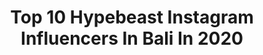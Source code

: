 ---
title: Top 10 Hypebeast Instagram Influencers In Bali In 2020
description: >-
  Find top hypebeast Instagram influencers in Bali in 2020. Most popular hashtags: #bali #hypebeast #artofvisuals #theglobewanderer.
platform: Instagram
profiles:
  - username: "thib_sel"
    fullname: >-
      Streetstyle And Travel
    location: "Indonesia"
    followers: 19183
    engagement: 492
    commentsToLikes: 0.056134
    avatar: "https://scontent-dus1-1.cdninstagram.com/v/t51.2885-19/s320x320/45291099_264079620877734_1579683250572361728_n.jpg?_nc_ht=scontent-dus1-1.cdninstagram.com&_nc_ohc=3GTk_NOT-QYAX_mV9GH&oh=2086911bdb639f8192d9c0f237c13cfe&oe=5E87E678"
    verified: false
    hashtags: "#ootdfashion, #newcollection, #instapost, #streetlook"
  - username: "debucung"
    fullname: >-
      Ingga Suwandana | Photographer
    location: "Indonesia"
    followers: 70449
    engagement: 151
    commentsToLikes: 0.053951
    avatar: "https://scontent-atl3-1.cdninstagram.com/v/t51.2885-19/s320x320/92698633_575442609761775_6207098710548021248_n.jpg?_nc_ht=scontent-atl3-1.cdninstagram.com&_nc_ohc=qLiT2DdaffEAX8Lbt1A&oh=5b7fc04a78c092597be2bf5ba71f3a95&oe=5EBABE80"
    verified: false
    hashtags: "#tenagakerjaimpian, #fantastic, #folkscenery, #portraiture"
  - username: "alexbeuwy"
    fullname: >-
      Alex
    location: "Indonesia"
    followers: 4992
    engagement: 922
    commentsToLikes: 0.037634
    avatar: "https://scontent-bos3-1.cdninstagram.com/v/t51.2885-19/s320x320/91480813_667053997399573_7513871956651802624_n.jpg?_nc_ht=scontent-bos3-1.cdninstagram.com&_nc_ohc=cF4rlR55_nkAX_Sd_mR&oh=828cfcf9e45c350ca1b05bf2b739539d&oe=5EB74086"
    verified: false
    hashtags: "#game, #gratitude, #startup, #ricer"
  - username: "mspencerx"
    fullname: >-
      Michael Spencer 🔗 | Supreme
    location: "Indonesia"
    followers: 14166
    engagement: 673
    commentsToLikes: 0.019136
    avatar: "https://scontent-lhr8-1.cdninstagram.com/v/t51.2885-19/s320x320/39240673_735049886841176_4882798050801614848_n.jpg?_nc_ht=scontent-lhr8-1.cdninstagram.com&_nc_ohc=DoWjtJhot0cAX_W0Sfe&oh=e2522775cbfe4e389af95137c4504f8c&oe=5EB9AD05"
    verified: false
    hashtags: "#hypebeastkicks, #bandungsneakerseason, #localpride, #empire"
  - username: "n_pikri"
    fullname: >-
      Fikri Upik
    location: "Indonesia"
    followers: 5639
    engagement: 1383
    commentsToLikes: 0.228683
    avatar: "https://scontent-lhr8-1.cdninstagram.com/v/t51.2885-19/s320x320/70935623_917177145328191_2343432343944953856_n.jpg?_nc_ht=scontent-lhr8-1.cdninstagram.com&_nc_ohc=0mvPhLfkcXEAX8i5Qm-&oh=94fe2b12b0c2a050980920f19f46b614&oe=5EBAEA43"
    verified: false
    hashtags: "#natgeotravel, #createexploretakeover, #womenportrait, #wujudkanjo"
  - username: "dropkcalb"
    fullname: >-
      Jaspreet ✪
    location: "Indonesia"
    followers: 12522
    engagement: 187
    commentsToLikes: 0.089781
    avatar: "https://scontent-amt2-1.cdninstagram.com/v/t51.2885-19/s320x320/84861556_2487653094818328_8429586514899369984_n.jpg?_nc_ht=scontent-amt2-1.cdninstagram.com&_nc_ohc=1UIG5mfvWowAX9TEIw7&oh=3b14d68a6d317a47383b1bd745e570ad&oe=5E81ED7F"
    verified: false
    hashtags: "#creativemobs, #travelunder10k, #instagood, #cityphotography"
  - username: "pierluigimusco"
    fullname: >-
      Pierluigi Musco
    location: "Indonesia"
    followers: 69899
    engagement: 172
    commentsToLikes: 0.018513
    avatar: "https://scontent-lhr8-1.cdninstagram.com/v/t51.2885-19/s320x320/89695915_200240727739878_8397289868366970880_n.jpg?_nc_ht=scontent-lhr8-1.cdninstagram.com&_nc_ohc=KSnv1KsVfgYAX-Ou26q&oh=bfb6f1322cfdee82c9fba2c9f4d2ad21&oe=5EBA9C8A"
    verified: false
    hashtags: "#lifestyleblog, #photography, #lowlightphotography, #treesforthefuture"
  - username: "localbrandedindonesian"
    fullname: >-
      LOCAL BRAND INDONESIA
    location: "Indonesia"
    followers: 6000
    engagement: 2170
    commentsToLikes: 0.028683
    avatar: "https://scontent-nrt1-1.cdninstagram.com/v/t51.2885-19/s320x320/75403186_2930598380339673_1598731920156393472_n.jpg?_nc_ht=scontent-nrt1-1.cdninstagram.com&_nc_ohc=zNMwvedIkqYAX9wFZDr&oh=17d8982a59e5efb5b7bd4daa7f75979f&oe=5EB35C69"
    verified: false
    hashtags: "#streetfashion, #gentlemenstyle, #sneakerindonesia, #sneakersoftheday"
  - username: "sultanbsmllh"
    fullname: >-
      Sultan🌀
    location: "Indonesia"
    followers: 4616
    engagement: 3296
    commentsToLikes: 0.207495
    avatar: "https://scontent-ams4-1.cdninstagram.com/v/t51.2885-19/s320x320/90395916_675021309939314_8939832168717221888_n.jpg?_nc_ht=scontent-ams4-1.cdninstagram.com&_nc_ohc=xjby5_uTD7MAX_Wd8dm&oh=6f9d5dde7812f4b85b608de5ee243927&oe=5EBAA600"
    verified: false
    hashtags: "#randompic, #anakikutikutan, #womenmagz, #streetxstory"
  - username: "frans_sanjaya"
    fullname: >-
      Frans Sanjaya
    location: "Indonesia"
    followers: 121691
    engagement: 470
    commentsToLikes: 0.041764
    avatar: "https://scontent-amt2-1.cdninstagram.com/v/t51.2885-19/s320x320/69988211_2109673045996009_3581344521125888000_n.jpg?_nc_ht=scontent-amt2-1.cdninstagram.com&_nc_ohc=trxzZMIvmEcAX-qzmb5&oh=1369b45ec39018dfed81419493ae943e&oe=5EBA87E0"
    verified: false
    hashtags: "#hypebeastindonesia, #hanyamainanyangmempersatukankita, #shopeeid, #belanjadarirumah"
---